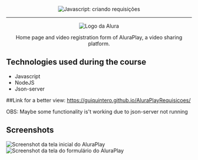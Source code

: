 <p align="center"> <img src="https://imgur.com/J3hD21O.png" alt="Javascript: criando requisições"> </p>

<hr>

<p align="center"> <img src="https://github.com/MonicaHillman/aluraplay-requisicoes/blob/main/img/logo.png" alt="Logo da Alura"> </p>
<p align="center">Home page and video registration form of AluraPlay, a video sharing platform.</p>

## Technologies used during the course
* Javascript
* NodeJS
* Json-server

##Link for a better view:
https://guiquintero.github.io/AluraPlayRequisicoes/

OBS: Maybe some functionality is't working due to json-server not running

## Screenshots
![Screenshot da tela inicial do AluraPlay](https://imgur.com/aymxEsh.png)
![Screenshot da tela do formulário do AluraPlay](https://imgur.com/ShNADf2.png)


